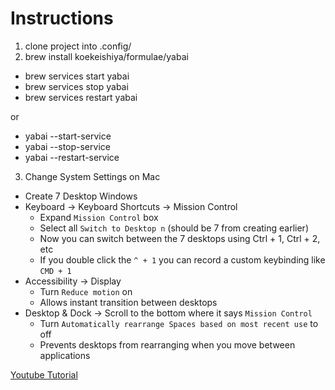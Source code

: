 # Instructions

1. clone project into .config/
2. brew install koekeishiya/formulae/yabai

- brew services start yabai
- brew services stop yabai
- brew services restart yabai

or

- yabai --start-service
- yabai --stop-service
- yabai --restart-service

3. Change System Settings on Mac

- Create 7 Desktop Windows
- Keyboard -> Keyboard Shortcuts -> Mission Control
  - Expand `Mission Control` box
  - Select all `Switch to Desktop n` (should be 7 from creating earlier)
  - Now you can switch between the 7 desktops using Ctrl + 1, Ctrl + 2, etc
  - If you double click the `^ + 1` you can record a custom keybinding like `CMD + 1`
- Accessibility -> Display
  - Turn `Reduce motion` on
  - Allows instant transition between desktops
- Desktop & Dock -> Scroll to the bottom where it says `Mission Control`
  - Turn `Automatically rearrange Spaces based on most recent use` to off
  - Prevents desktops from rearranging when you move between applications

[Youtube Tutorial](https://www.youtube.com/watch?v=k94qImbFKWE)
